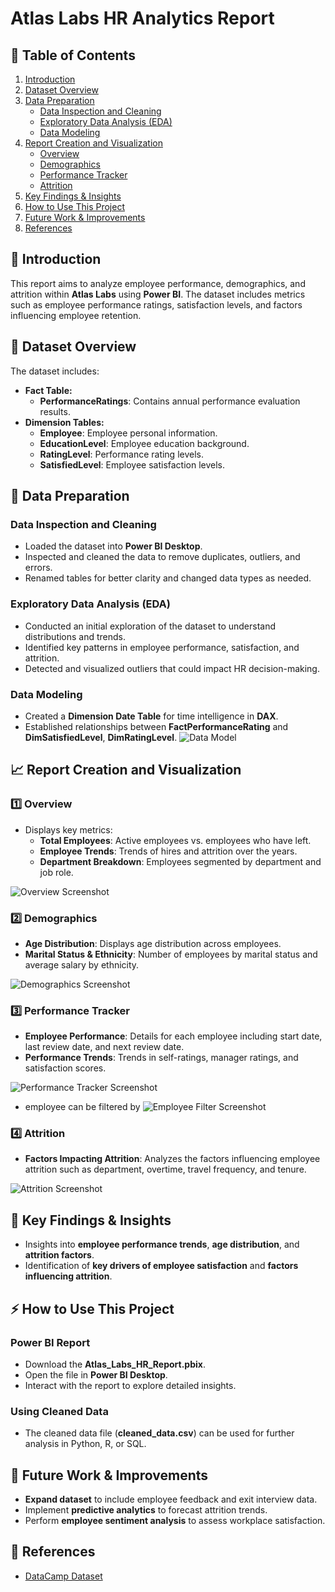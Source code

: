 # Atlas Labs HR Analytics Report

## 📌 Table of Contents
1. [Introduction](#introduction)
2. [Dataset Overview](#dataset-overview)
3. [Data Preparation](#data-preparation)
   - [Data Inspection and Cleaning](#data-inspection-and-cleaning)
   - [Exploratory Data Analysis (EDA)](#exploratory-data-analysis-eda)
   - [Data Modeling](#data-modeling)
4. [Report Creation and Visualization](#report-creation-and-visualization)
   - [Overview](#overview)
   - [Demographics](#demographics)
   - [Performance Tracker](#performance-tracker)
   - [Attrition](#attrition)
5. [Key Findings & Insights](#key-findings--insights)
6. [How to Use This Project](#how-to-use-this-project)
7. [Future Work & Improvements](#future-work--improvements)
8. [References](#references)

## 📌 Introduction
This report aims to analyze employee performance, demographics, and attrition within **Atlas Labs** using **Power BI**. The dataset includes metrics such as employee performance ratings, satisfaction levels, and factors influencing employee retention.

## 📂 Dataset Overview
The dataset includes:
- **Fact Table:**
  - **PerformanceRatings**: Contains annual performance evaluation results.
- **Dimension Tables:**
  - **Employee**: Employee personal information.
  - **EducationLevel**: Employee education background.
  - **RatingLevel**: Performance rating levels.
  - **SatisfiedLevel**: Employee satisfaction levels.

## 🔄 Data Preparation

### **Data Inspection and Cleaning**
- Loaded the dataset into **Power BI Desktop**.
- Inspected and cleaned the data to remove duplicates, outliers, and errors.
- Renamed tables for better clarity and changed data types as needed.

### **Exploratory Data Analysis (EDA)**
- Conducted an initial exploration of the dataset to understand distributions and trends.
- Identified key patterns in employee performance, satisfaction, and attrition.
- Detected and visualized outliers that could impact HR decision-making.

### **Data Modeling**
- Created a **Dimension Date Table** for time intelligence in **DAX**.
- Established relationships between **FactPerformanceRating** and **DimSatisfiedLevel**, **DimRatingLevel**.
![Data Model](screenshots/data_model.jpg)

## 📈 Report Creation and Visualization

### **1️⃣ Overview**
- Displays key metrics:
  - **Total Employees**: Active employees vs. employees who have left.
  - **Employee Trends**: Trends of hires and attrition over the years.
  - **Department Breakdown**: Employees segmented by department and job role.

![Overview Screenshot](screenshots/overview_page.jpg)

### **2️⃣ Demographics**
- **Age Distribution**: Displays age distribution across employees.
- **Marital Status & Ethnicity**: Number of employees by marital status and average salary by ethnicity.

![Demographics Screenshot](screenshots/demographics_page.jpg)

### **3️⃣ Performance Tracker**
- **Employee Performance**: Details for each employee including start date, last review date, and next review date.
- **Performance Trends**: Trends in self-ratings, manager ratings, and satisfaction scores.

![Performance Tracker Screenshot](screenshots/perfomance_tracker_page.jpg)
- employee can be filtered by
![Employee Filter Screenshot](screenshots/employee_filter.jpg)

### **4️⃣ Attrition**
- **Factors Impacting Attrition**: Analyzes the factors influencing employee attrition such as department, overtime, travel frequency, and tenure.

![Attrition Screenshot](screenshots/attrition_page.jpg)

## 📌 Key Findings & Insights
- Insights into **employee performance trends**, **age distribution**, and **attrition factors**.
- Identification of **key drivers of employee satisfaction** and **factors influencing attrition**.
  
## ⚡ How to Use This Project

### **Power BI Report**
- Download the **Atlas_Labs_HR_Report.pbix**.
- Open the file in **Power BI Desktop**.
- Interact with the report to explore detailed insights.

### **Using Cleaned Data**
- The cleaned data file (**cleaned_data.csv**) can be used for further analysis in Python, R, or SQL.

## 🚀 Future Work & Improvements
- **Expand dataset** to include employee feedback and exit interview data.
- Implement **predictive analytics** to forecast attrition trends.
- Perform **employee sentiment analysis** to assess workplace satisfaction.

## 🔗 References
- [DataCamp Dataset](https://www.datacamp.com)
